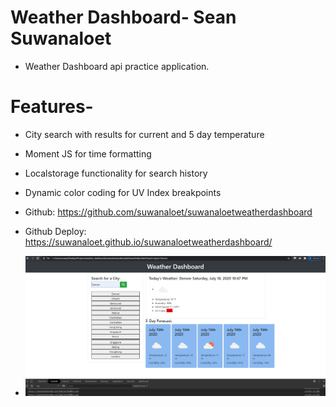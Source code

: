 # Weather Dashboard- Sean Suwanaloet

* Weather Dashboard api practice application.

# Features- 
* City search with results for current and 5 day temperature
* Moment JS for time formatting
* Localstorage functionality for search history
* Dynamic color coding for UV Index breakpoints

* Github: https://github.com/suwanaloet/suwanaloetweatherdashboard
* Github Deploy: https://suwanaloet.github.io/suwanaloetweatherdashboard/
* ![Project Screenshot](./assets/screenshot.png)
